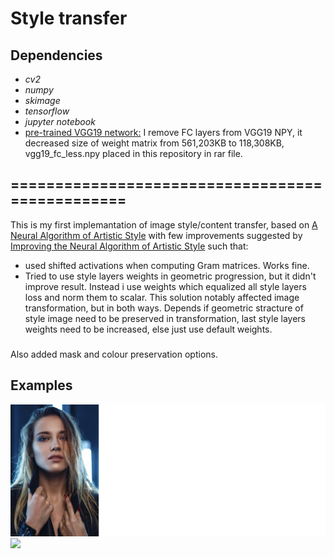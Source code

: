 # Style transfer
## Dependencies
* *cv2*
* *numpy*
* *skimage*
* *tensorflow*
* *jupyter notebook*
* [pre-trained VGG19 network:](https://github.com/machrisaa/tensorflow-vgg) I remove FC layers from VGG19 NPY, it decreased size of weight matrix from  561,203KB to 118,308KB, vgg19_fc_less.npy placed in this repository in rar file.

## ================================================
  This is my first implemantation of image style/content transfer, based on [A Neural Algorithm of Artistic Style](https://arxiv.org/abs/1508.06576) with few improvements suggested by [Improving the Neural Algorithm of Artistic Style](https://arxiv.org/abs/1605.04603) such that: 
* used shifted activations when computing Gram matrices. Works fine.
* Tried to use style layers weights in geometric progression, but it didn't improve result. Instead i use weights which equalized all style layers loss and norm them to scalar. This solution notably affected image transformation, but in both ways. Depends if geometric
stracture of style image need to be preserved in transformation, last style layers weights need to be increased, else just use default weights.
### 
  Also added mask and colour preservation options.
## Examples
<img src="examples/u5.png" width="950"/>
<img src="examples/ex1.png" width="950"/>
